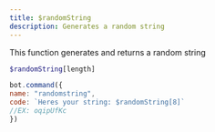 ```yaml
---
title: $randomString
description: Generates a random string
---
```


This function generates and returns a random string

```php
$randomString[length]
```

```javascript
bot.command({
name: "randomstring",
code: `Heres your string: $randomString[8]`
//EX: oqipUfKc
})
```


